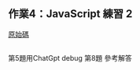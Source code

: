 ## 作業4：JavaScript 練習 2
[原始碼](https://github.com/linpeic/wp/tree/master/finial/hw4)
##
第5題用ChatGpt debug
第8題 參考解答